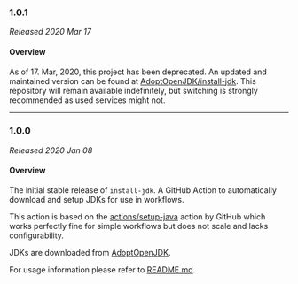 ### 1.0.1

_Released 2020 Mar 17_

#### Overview

As of 17. Mar, 2020, this project has been deprecated. An updated and
maintained version can be found at [AdoptOpenJDK/install-jdk](https://github.com/AdoptOpenJDK/install-jdk).
This repository will remain available indefinitely, but switching is strongly
recommended as used services might not.

---

### 1.0.0

_Released 2020 Jan 08_

#### Overview

The initial stable release of `install-jdk`. A GitHub Action to automatically
download and setup JDKs for use in workflows.

This action is based on the [actions/setup-java](https://github.com/actions/setup-java)
action by GitHub which works perfectly fine for simple workflows but does not
scale and lacks configurability.

JDKs are downloaded from [AdoptOpenJDK](https://adoptopenjdk.net/).

For usage information please refer to [README.md](/README.md).
